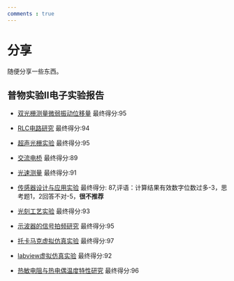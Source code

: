 ```yaml
---
comments : true
---
```


# 分享

随便分享一些东西。

## 普物实验II电子实验报告

+ <a href="https://starstone3.github.io/smaterials/双光栅测量微弱振动位移量.pdf" download="双光栅测量微弱振动位移量.pdf">双光栅测量微弱振动位移量</a> 最终得分:95

+ <a href="https://starstone3.github.io/smaterials/RLC电路研究.pdf" download="RLC电路研究.pdf">RLC电路研究</a> 最终得分:94

+ <a href="https://starstone3.github.io/smaterials/超声光栅实验.pdf" download="超声光栅实验.pdf">超声光栅实验</a> 最终得分:95

+ <a href="https://starstone3.github.io/smaterials/交流电桥.pdf" download="交流电桥.pdf">交流电桥</a> 最终得分:89

+ <a href="https://starstone3.github.io/smaterials/光速测量.pdf" download="光速测量.pdf">光速测量</a> 最终得分:91

+ <a href="https://starstone3.github.io/smaterials/传感器设计与应用实验.pdf" download="传感器设计与应用实验.pdf">传感器设计与应用实验</a> 最终得分: 87,评语：计算结果有效数字位数过多-3，思考题1，2回答不对-5，**很不推荐**

+ <a href="https://starstone3.github.io/smaterials/光刻工艺实验.pdf" download="光刻工艺实验.pdf">光刻工艺实验</a> 最终得分:93

+ <a href="https://starstone3.github.io/smaterials/示波器的信号拍频研究.pdf" download="示波器的信号拍频研究.pdf">示波器的信号拍频研究</a> 最终得分:95

+ <a href="https://starstone3.github.io/smaterials/托卡马克虚拟仿真实验.pdf" download="托卡马克虚拟仿真实验.pdf">托卡马克虚拟仿真实验</a> 最终得分:97

+ <a href="https://starstone3.github.io/smaterials/labview虚拟仿真实验.pdf" download="labview虚拟仿真实验.pdf">labview虚拟仿真实验</a> 最终得分:92

+ <a href="https://starstone3.github.io/smaterials/热敏电阻与热电偶温度特性研究.pdf" download="热敏电阻与热电偶温度特性研究.pdf">热敏电阻与热电偶温度特性研究</a> 最终得分:96